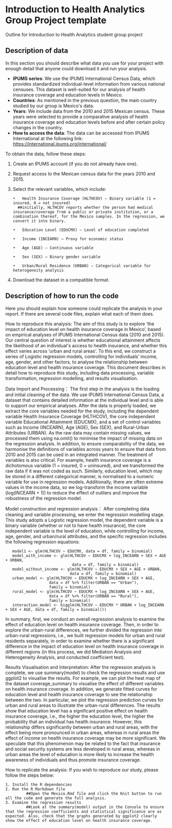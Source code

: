 # Introduction to Health Analytics Group Project template
Outline for Introduction to Health Analytics student group project

## Description of data
In this section you should describe what data you use for your project with enough detail that anyone could download it and run your analysis.
- **IPUMS series**: We use the IPUMS International Census Data, which provides standardized individual-level information from various national censuses. This dataset is well-suited for our analysis of health insurance coverage and education levels in Mexico.
- **Countries**: As mentioned in the previous question, the main country studied by our group is Mexico's data.
- **Years**: We include data from the 2010 and 2015 Mexican census. These years were selected to provide a comparative analysis of health insurance coverage and education levels before and after certain policy changes in the country.
- **How to access the data**: The data can be accessed from IPUMS International at the following link:
https://international.ipums.org/international/

To obtain the data, follow these steps:
1.	Create an IPUMS account (if you do not already have one).
 
2.	Request access to the Mexican census data for the years 2010 and 2015.
 
3.	Select the relevant variables, which include:

        •	Health Insurance Coverage (HLTHCOV) – Binary variable (1 = insured, 0 = not insured) 
	      ##initially, HLTHCOV reports whether the person had medical insurance/coverage from a public or private institution, or a combination thereof, for the Mexico samples. In the regression, we convert it into binary.

        •	Education Level (EDUCMX) – Level of education completed
	
        •	Income (INCEARN) – Proxy for economic status
	
        •	Age (AGE) – Continuous variable
	
        •	Sex (SEX) – Binary gender variable
	
        •	Urban/Rural Residence (URBAN) – Categorical variable for heterogeneity analysis
	
 4.	Download the dataset in a compatible format.

## Description of how to run the code
Here you should explain how someone could replicate the analysis in your report. If there are several code files, explain what each of them does.

How to reproduce this analysis:
The aim of this study is to explore ‘the impact of education level on health insurance coverage in Mexico’, based on empirical analyses of IPUMS International Census data (2010 and 2015). Our central question of interest is whether educational attainment affects the likelihood of an individual's access to health insurance, and whether this effect varies across ‘urban and rural areas’. To this end, we construct a series of Logistic regression models, controlling for individuals' income, age, gender, and other factors, to analyse the relationship between education level and health insurance coverage. This document describes in detail how to reproduce this study, including data processing, variable transformation, regression modelling, and results visualisation.

Data Import and Processing：
The first step in the analysis is the loading and initial cleaning of the data. We use IPUMS International Census Data, a dataset that contains detailed information at the individual level and is able to support our empirical analyses. After the data is properly loaded, we extract the core variables needed for the study, including the dependent variable Health Insurance Coverage (HLTHCOV), the core independent variable Educational Attainment (EDUCMX), and a set of control variables such as Income (INCEARN), Age (AGE), Sex (SEX), and Rural-Urban Attributes (URBAN). As the raw data may contain missing values, we processed them using na.omit() to minimise the impact of missing data on the regression analysis. In addition, to ensure comparability of the data, we harmonise the definitions of variables across years to ensure that data from 2010 and 2015 can be used in an integrated manner. The treatment of variables is also critical. For example, health insurance coverage is a dichotomous variable (1 = insured, 0 = uninsured), and we transformed the raw data if it was not coded as such. Similarly, education level, which may be stored in a different categorical manner, is normalised to a numeric variable for use in regression models. Additionally, there are often extreme values in the income data, so we log-transform the income variable (log(INCEARN + 1)) to reduce the effect of outliers and improve the robustness of the regression model.

Model construction and regression analysis：
After completing data cleaning and variable processing, we enter the regression modelling stage. This study adopts a Logistic regression model, the dependent variable is a binary variable (whether or not to have health insurance), the core independent variable is the level of education, while controlling for income, age, gender, and urban/rural attributes, and the specific regression includes the following regression equations:
```
   model1 <- glm(HLTHCOV ~ EDUCMX, data = df, family = binomial)
   model_with_income <- glm(HLTHCOV ~ EDUCMX + log_INCEARN + SEX + AGE + URBAN, 
                             data = df, family = binomial)
   model_without_income <- glm(HLTHCOV ~ EDUCMX + SEX + AGE + URBAN, 
                            data = df, family = binomial)
   urban_model <- glm(HLTHCOV ~ EDUCMX + log_INCEARN + SEX + AGE, 
                   data = df %>% filter(URBAN == "Urban"), 
                   family = binomial)
   rural_model <- glm(HLTHCOV ~ EDUCMX + log_INCEARN + SEX + AGE, 
                   data = df %>% filter(URBAN == "Rural"), 
                   family = binomial)
   interaction_model <- bigglm(HLTHCOV ~ EDUCMX * URBAN + log_INCEARN + SEX + AGE, data = df, family = binomial())
```
In summary, first, we conduct an overall regression analysis to examine the effect of education level on health insurance coverage. Then, in order to explore the urban-rural differences, we further divided the regression into urban-rural regressions, i.e., we built regression models for urban and rural residents separately, in order to examine whether there is a significant difference in the impact of education level on health insurance coverage in different regions (in this process, we did Mediation Analysis and Heterogeneity Analysis, and conducted coefficient test).

Results Visualisation and Interpretation:
After the regression analysis is complete, we use summary(model) to check the regression results and use ggplot2 to visualise the results. For example, we can plot the heat map of the dataset coverage_summary to visualise the effect of different variables on health insurance coverage. In addition, we generate fitted curves for education level and health insurance coverage to see the relationship between the two. In particular, we plot the regression prediction curves for urban and rural areas to illustrate the urban-rural differences. The results show that education level has a significant positive effect on health insurance coverage, i.e., the higher the education level, the higher the probability that an individual has health insurance. However, this relationship differs significantly between urban and rural areas, with the effect being more pronounced in urban areas, whereas in rural areas the effect of income on health insurance coverage may be more significant. We speculate that this phenomenon may be related to the fact that insurance and social security systems are less developed in rural areas, whereas in urban areas the level of education is more likely to increase the health awareness of individuals and thus promote insurance coverage.

How to replicate the analysis:
If you wish to reproduce our study, please follow the steps below:

	1. Install the R dependencies
	2. Run the R Markdown file
             ##Open the Mexico.Rmd file and click the Knit button to run all the code and generate the full analysis.
	3. Examine the regression results
             ##Look at the summary(model) output in the Console to ensure that the regression coefficients and statistical significance are as expected. Also, check that the graphs generated by ggplot2 clearly show the effect of education level on health insurance coverage.

